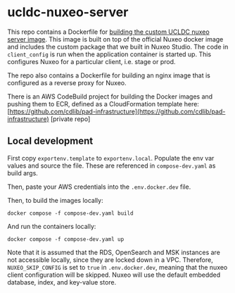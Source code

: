 # ucldc-nuxeo-server

This repo contains a Dockerfile for [building the custom UCLDC nuxeo server image](https://doc.nuxeo.com/nxdoc/build-a-custom-docker-image/). This image is built on top of the official Nuxeo docker image and includes the custom package that we built in Nuxeo Studio. The code in `client_config` is run when the application container is started up. This configures Nuxeo for a particular client, i.e. stage or prod.

The repo also contains a Dockerfile for building an nginx image that is configured as a reverse proxy for Nuxeo.

There is an AWS CodeBuild project for building the Docker images and pushing them to ECR, defined as a CloudFormation template here: [https://github.com/cdlib/pad-infrastructure](https://github.com/cdlib/pad-infrastructure) [private repo]

## Local development

First copy `exportenv.template` to `exportenv.local`. Populate the env var values and source the file. These are referenced in `compose-dev.yaml` as build args.

Then, paste your AWS credentials into the `.env.docker.dev` file. 

Then, to build the images locally: 

```
docker compose -f compose-dev.yaml build
```

And run the containers locally:

```
docker compose -f compose-dev.yaml up
```

Note that it is assumed that the RDS, OpenSearch and MSK instances are not accessible locally, since they are locked down in a VPC. Therefore, `NUXEO_SKIP_CONFIG` is set to `true` in `.env.docker.dev`, meaning that the nuxeo client configuration will be skipped. Nuxeo will use the default embedded database, index, and key-value store.

